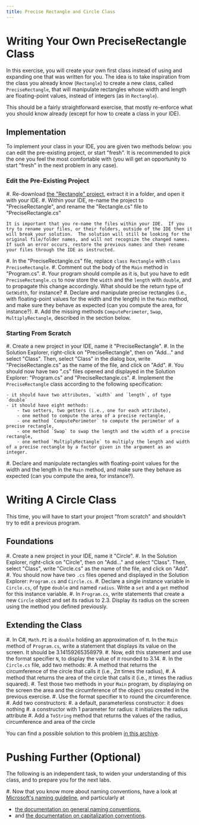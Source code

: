 ```yaml
---
title: Precise Rectangle and Circle Class
---
```


# Writing Your Own PreciseRectangle Class

In this exercise, you will create your own first class instead of using and expanding one that was written for you. The idea is to take inspiration from the class you already know (`Rectangle`) to create a new class, called `PreciseRectangle`, that will manipulate rectangles whose width and length are floating-point values, instead of integers (as in `Rectangle`).

This should be a fairly straightforward exercise, that mostly re-enforce what you should know already (except for how to create a class in your IDE).

## Implementation

To implement your class in your IDE, you are given two methods below: you can edit the pre-existing project, or start "fresh".
It is recommended to pick the one you feel the most comfortable with (you will get an opportunity to start "fresh" in the next problem in any case).

### Edit the Pre-Existing Project

#. Re-download [the "Rectangle" project](../Rectangle/Rectangle.zip), extract it in a folder, and open it with your IDE.
#. Within your IDE, re-name the project to "PreciseRectangle", and rename the "Rectangle.cs" file to "PreciseRectangle.cs"

    It is important that you re-name the files within your IDE.  If you try to rename your files, or their folders, outside of the IDE then it will break your solution.  The solution will still be looking for the original file/folder names, and will not recognize the changed names.  If such an error occurs, restore the previous names and then rename your files through the IDE as instructed.

#. In the "PreciseRectangle.cs" file, replace `class Rectangle` with `class PreciseRectangle`.
#. Comment out the body of the `Main` method in "Program.cs".
#. Your program should compile as it is, but you have to edit `PreciseRectangle.cs` to now store the `width` and the `length` with `double`, and to propagate this change accordingly. What should be the return type of `GetWidth`, for instance?
#. Declare and manipulate precise rectangles (i.e., with floating-point values for the width and the length) in the `Main` method, and make sure they behave as expected (can you compute the area, for instance?).
#. Add the missing methods `ComputePerimeter`, `Swap`, `MultiplyRectangle`, described in the section below.

### Starting From Scratch

#. Create a new project in your IDE, name it "PreciseRectangle".
#. In the Solution Explorer, right-click on "PreciseRectangle", then on "Add..." and select "Class".
Then, select "Class" in the dialog box, write "PreciseRectangle.cs" as the name of the file, and click on "Add".
#. You should now have two ".cs" files opened and displayed in the Solution Explorer: "Program.cs" and "PreciseRectangle.cs".
#. Implement the `PreciseRectangle` class according to the following specification:

    - it should have two attributes, `width` and `length`, of type `double`
    - it should have eight methods:
        - two setters, two getters (i.e., one for each attribute),
        - one method to compute the area of a precise rectangle,
        - one method `ComputePerimeter` to compute the perimeter of a precise rectangle,
        - one method `Swap` to swap the length and the width of a precise rectangle,
        - one method `MultiplyRectangle` to multiply the length and width of a precise rectangle by a factor given in the argument as an integer.

#. Declare and manipulate rectangles with floating-point values for the width and the length in the `Main` method, and make sure they behave as expected (can you compute the area, for instance?).

# Writing A Circle Class

This time, you will have to start your project "from scratch" and shouldn't try to edit a previous program.

## Foundations

#. Create a new project in your IDE, name it "Circle".
#. In the Solution Explorer, right-click on "Circle", then on "Add..." and select "Class".
Then, select "Class", write "Circle.cs" as the name of the file, and click on "Add".
#. You should now have two `.cs` files opened and displayed in the Solution Explorer: `Program.cs` and `Circle.cs`.
#. Declare a single instance variable in `Circle.cs`, of type `double` and named `radius`.
Write a `set` and a `get` method for this instance variable.
#. In `Program.cs`, write statements that create a new `Circle` object and set its radius to $2.3$.
Display its radius on the screen using the method you defined previously.

## Extending the Class

#. In C#, `Math.PI` is a `double` holding an approximation of $π$.
In the `Main` method of `Program.cs`, write a statement that displays its value on the screen.
It should be $3.14159265358979$.
#. Now, edit this statement and use the format specifier `N`, to display the value of $π$ rounded to $3.14$.
#. In the `Circle.cs` file, add two methods:
    #. A method that returns the circumference of the circle that calls it (i.e., $2 π$ times the radius),
    #. A method that returns the area of the circle that calls it (i.e., $π$ times the radius squared).
#. Test those two methods in your `Main` program, by displaying on the screen the area and the circumference of the object you created in the previous exercise.
#. Use the format specifier `N` to round the circumference.
#. Add two constructors:
    #. a default, parameterless constructor: it does nothing
    #. a constructor with 1 parameter for radius: it initializes the radius attribute
#. Add a `ToString` method that returns the values of the radius, circumference and area of the circle

You can find a possible solution to this problem [in this archive](Circle_Solution.zip).

# Pushing Further (Optional)

The following is an independent task, to widen your understanding of this class, and to prepare you for the next labs.

#. Now that you know more about naming conventions, have a look at [Microsoft's naming guideline](https://docs.microsoft.com/en-us/dotnet/standard/design-guidelines/naming-guidelines), and particularly at
- [the documentation on general naming conventions](https://docs.microsoft.com/en-us/dotnet/standard/design-guidelines/general-naming-conventions),
- and [the documentation on capitalization conventions](https://docs.microsoft.com/en-us/dotnet/standard/design-guidelines/capitalization-conventions).

